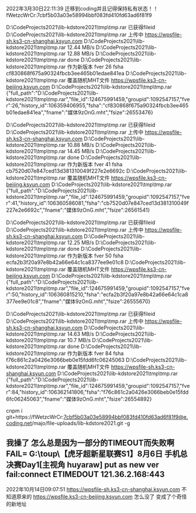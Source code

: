 2022年3月30日22:11:39
迁移到coding并且记得保持私有状态！！
fWetzcWrCr:7cbf5b03a03e58994bbf083fd410fd63ad6f81f9

D:\CodeProjects2021\lib-kdstore2021\tmp\tmp.rar 已获得fileid
D:\CodeProjects2021\lib-kdstore2021\tmp\tmp.rar 上传中
https://wpsfile-sh.ks3-cn-shanghai.ksyun.com
D:\CodeProjects2021\lib-kdstore2021\tmp\tmp.rar 12.44 MB/s
D:\CodeProjects2021\lib-kdstore2021\tmp\tmp.rar 12.88 MB/s
D:\CodeProjects2021\lib-kdstore2021\tmp\tmp.rar done
D:\CodeProjects2021\lib-kdstore2021\tmp\tmp.rar 作为新版本
fver 26 
 fsha cf830868f675a90324fbcb3ee465b01edae841ea
D:\CodeProjects2021\lib-kdstore2021\tmp\tmp.rar 覆盖随机MHT文件
https://wpsfile.ks3-cn-beijing.ksyun.com
D:\CodeProjects2021\lib-kdstore2021\tmp\tmp.rar {"full_path":"D:\\CodeProjects2021\\lib-kdstore2021\\tmp\\tmp.rar","file_id":124675991459,"groupid":1092547157,"fver":26,"history_id":106359406955,"fsha":"cf830868f675a90324fbcb3ee465b01edae841ea","fname":"媒体9zOnG.mht","fsize":26553476}

D:\CodeProjects2021\lib-kdstore2021\tmp\tmp.rar 已获得fileid
D:\CodeProjects2021\lib-kdstore2021\tmp\tmp.rar 上传中
https://wpsfile-sh.ks3-cn-shanghai.ksyun.com
D:\CodeProjects2021\lib-kdstore2021\tmp\tmp.rar 10.88 MB/s
D:\CodeProjects2021\lib-kdstore2021\tmp\tmp.rar 14.45 MB/s
D:\CodeProjects2021\lib-kdstore2021\tmp\tmp.rar done
D:\CodeProjects2021\lib-kdstore2021\tmp\tmp.rar 作为新版本
fver 41 
 fsha cb7520d07e847ced13d381310049f227e2e6692c
D:\CodeProjects2021\lib-kdstore2021\tmp\tmp.rar 覆盖随机MHT文件
https://wpsfile.ks3-cn-beijing.ksyun.com
D:\CodeProjects2021\lib-kdstore2021\tmp\tmp.rar {"full_path":"D:\\CodeProjects2021\\lib-kdstore2021\\tmp\\tmp.rar","file_id":124675991459,"groupid":1092547157,"fver":41,"history_id":106360586081,"fsha":"cb7520d07e847ced13d381310049f227e2e6692c","fname":"媒体9zOnG.mht","fsize":26561541}

D:\CodeProjects2021\lib-kdstore2021\tmp\tmp.rar 已获得fileid
D:\CodeProjects2021\lib-kdstore2021\tmp\tmp.rar 上传中
https://wpsfile-sh.ks3-cn-shanghai.ksyun.com
D:\CodeProjects2021\lib-kdstore2021\tmp\tmp.rar 12.25 MB/s
D:\CodeProjects2021\lib-kdstore2021\tmp\tmp.rar done
D:\CodeProjects2021\lib-kdstore2021\tmp\tmp.rar 作为新版本
fver 50 
 fsha ecfa2b3f20a97e8b42a66e64c1ca8377ee9e01c8
D:\CodeProjects2021\lib-kdstore2021\tmp\tmp.rar 覆盖随机MHT文件
https://wpsfile.ks3-cn-beijing.ksyun.com
D:\CodeProjects2021\lib-kdstore2021\tmp\tmp.rar {"full_path":"D:\\CodeProjects2021\\lib-kdstore2021\\tmp\\tmp.rar","file_id":124675991459,"groupid":1092547157,"fver":50,"history_id":106360815210,"fsha":"ecfa2b3f20a97e8b42a66e64c1ca8377ee9e01c8","fname":"媒体9zOnG.mht","fsize":26555670}

D:\CodeProjects2021\lib-kdstore2021\tmp\tmp.rar 已获得fileid
D:\CodeProjects2021\lib-kdstore2021\tmp\tmp.rar 上传中
https://wpsfile-sh.ks3-cn-shanghai.ksyun.com
D:\CodeProjects2021\lib-kdstore2021\tmp\tmp.rar 14.63 MB/s
D:\CodeProjects2021\lib-kdstore2021\tmp\tmp.rar 10.7 MB/s
D:\CodeProjects2021\lib-kdstore2021\tmp\tmp.rar done
D:\CodeProjects2021\lib-kdstore2021\tmp\tmp.rar 作为新版本
fver 84 
 fsha f76c861c2a0426e3066beb0e15fdd6fc06245063
D:\CodeProjects2021\lib-kdstore2021\tmp\tmp.rar 覆盖随机MHT文件
https://wpsfile-sh.ks3-cn-shanghai.ksyun.com
D:\CodeProjects2021\lib-kdstore2021\tmp\tmp.rar {"full_path":"D:\\CodeProjects2021\\lib-kdstore2021\\tmp\\tmp.rar","file_id":124675991459,"groupid":1092547157,"fver":84,"history_id":106362141806,"fsha":"f76c861c2a0426e3066beb0e15fdd6fc06245063","fname":"媒体9zOnG.mht","fsize":26554892}

cnpm i git+https://fWetzcWrCr:7cbf5b03a03e58994bbf083fd410fd63ad6f81f9@e.coding.net/majo/file-uploads/lib-kdstore2021.git -g

我操了 怎么总是因为一部分的TIMEOUT而失败啊
FAIL= G:\toup\【虎牙超新星联赛S1】8月6日 手机总决赛Day1[主视角 huyaraw] put as new ver fail:connect ETIMEDOUT 121.36.2.168:443
---
2022年10月14日09:07:51
https://wpsfile-sh.ks3-cn-shanghai.ksyun.com
不知道原来的 https://wpsfile.ks3-cn-beijing.ksyun.com 怎么没了 变成了个奇怪的新地址
